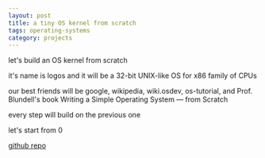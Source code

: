 ```yaml
---
layout: post
title: a tiny OS kernel from scratch
tags: operating-systems 
category: projects
---
```


let's build an OS kernel from scratch

it's name is logos and it will be a 32-bit UNIX-like OS for x86 family of CPUs

our best friends will be google, wikipedia, wiki.osdev, os-tutorial, and Prof. Blundell's book Writing a Simple Operating System — from Scratch

every step will build on the previous one

let's start from 0


[github repo](https://github.com/selimslab/logos)